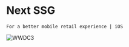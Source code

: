 # Next SSG
`For a better mobile retail experience | iOS`

![WWDC3](https://github.com/younari/WWDC/blob/master/W2.jpg)